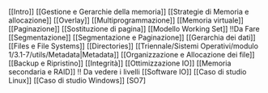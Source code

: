 [[Intro]]
[[Gestione e Gerarchie della memoria]]
[[Strategie di Memoria e allocazione]]
[[Overlay]]
[[Multiprogrammazione]]
[[Memoria virtuale]]
[[Paginazione]]
[[Sostituzione di pagina]]
[[Modello Working Set]] !!Da Fare
[[Segmentazione]]
[[Segmentazione e Paginazione]]
[[Gerarchia dei dati]]
[[Files e File Systems]]
[[Directories]]
[[Triennale/Sistemi Operativi/modulo 1/3.1-7/utils/Metadata|Metadata]]
[[Organizzazione e Allocazione dei file]]
[[Backup e Ripristino]]
[[Integrità]]
[[Ottimizzazione IO]]
[[Memoria secondaria e RAID]] !! Da vedere i livelli
[[Software IO]]
[[Caso di studio Linux]]
[[Caso di studio Windows]] [SO7]
